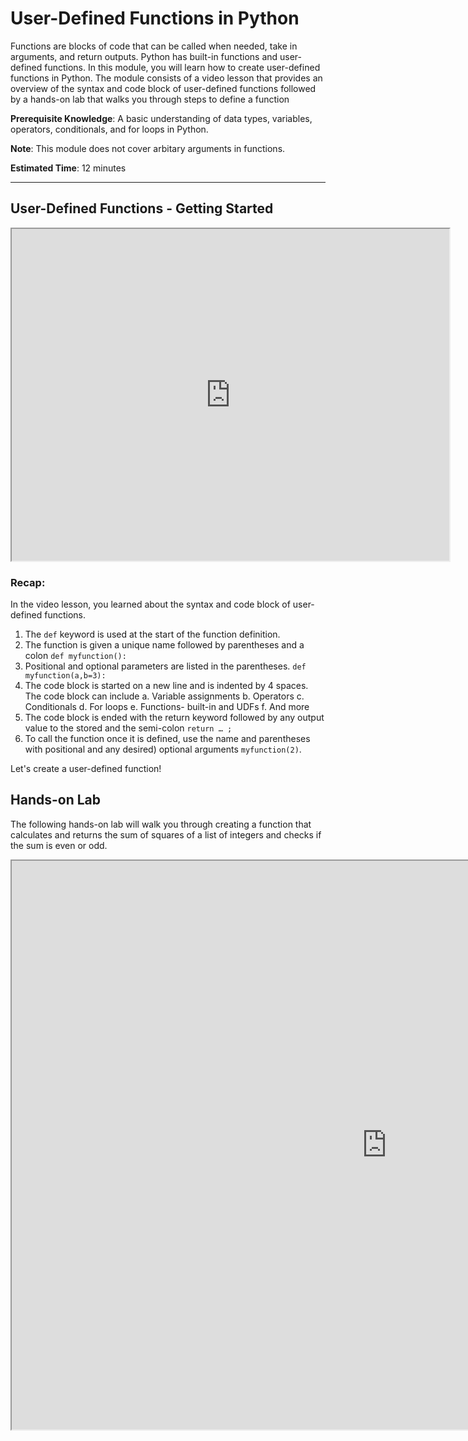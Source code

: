 # User-Defined Functions in Python

Functions are blocks of code that can be called when needed, take in arguments, and return outputs. Python has built-in functions and user-defined functions. In this module, you will learn how to create user-defined functions in Python. The module consists of a video lesson that provides an overview of the syntax and code block of user-defined functions followed by a hands-on lab that walks you through steps to define a function

**Prerequisite Knowledge**: A basic understanding of data types, variables, operators, conditionals, and for loops in Python.

**Note**: This module does not cover arbitary arguments in functions.

**Estimated Time**: 12 minutes
____


## User-Defined Functions - Getting Started

<center><iframe width="700" height="531" src="https://www.youtube.com/embed/Zi7sStdRkCw?rel=0" frameborder="1" allowfullscreen></iframe></center>

### Recap:
In the video lesson, you learned about the syntax and code block of user-defined functions. 

1.	The `def` keyword is used at the start of the function definition.
2.	The function is given a unique name followed by parentheses and a colon `def myfunction():`
3.	Positional and optional parameters are listed in the parentheses. `def myfunction(a,b=3):`
4.	The code block is started on a new line and is indented by 4 spaces. The code block can include
a.	Variable assignments
b.	Operators
c.	Conditionals
d.	For loops
e.	Functions- built-in and UDFs
f.	And more
5.	The code block is ended with the return keyword followed by any output value to the stored and the semi-colon `return … ;`
6.	To call the function once it is defined, use the name and parentheses with positional and any desired) optional arguments `myfunction(2)`.

Let's create a user-defined function!

## Hands-on Lab

The following hands-on lab will walk you through creating a function that calculates and returns the sum of squares of a list of integers and checks if the sum is even or odd.

<center><iframe width="1200" height="910" src="https://www.katacoda.com/embed/sdheda/udf_python" frameborder="1" allowfullscreen></iframe></center>
